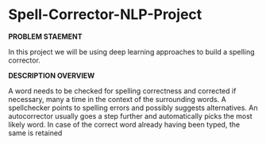 # Spell-Corrector-NLP-Project

**PROBLEM STAEMENT**

In this project we will be using deep learning approaches to build a spelling corrector.

**DESCRIPTION OVERVIEW**

A word needs to be checked for spelling correctness and corrected if necessary, many a time in the context of the surrounding words. A spellchecker points to spelling errors and possibly suggests alternatives. An autocorrector usually goes a step further and automatically picks the most likely word. In case of the correct word already having been typed, the same is retained
